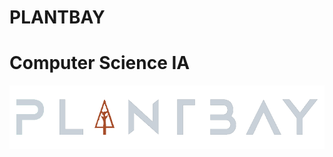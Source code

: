 # PLANTBAY
# Computer Science IA
<img src="https://raw.githubusercontent.com/tanujdargan/plantbay/main/plantbay.png?token=GHSAT0AAAAAABSBHTQNIGKE6GMYIA27JW7KYR7HLUQ" align="center"/>
